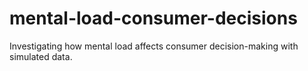 # mental-load-consumer-decisions
Investigating how mental load affects consumer decision-making with simulated data.
